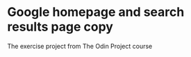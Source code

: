 # Google homepage and search results page copy

The exercise project from The Odin Project course



